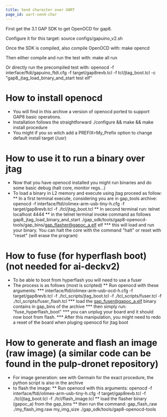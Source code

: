 ```yaml
---
title: Send character over UART
page_id: uart-send-char
---
```



First get the 3.1 GAP SDK to get OpenOCD for gap8.

Configure it for this target:
source configs/gapuino_v2.sh

Once the SDK is compiled, also compile OpenOCD with:
make opencd

Then either compile and run the test with:
make all run

Or directly run the precompiled test with:
openocd -f interface/ftdi/gapuino_ftdi.cfg -f target/gap8revb.tcl -f tcl/jtag_boot.tcl -c "gap8_jtag_load_binary_and_start test elf"



# How to install openocd
* You will find in this archive a version of openocd ported to support GAP8 basic operations.
* Installation follows the straightforward ./configure && make && make install procedure
* You might if you so witch add a PREFIX=My_Prefix option to change default install target (/usr)

# How to use it to run a binary over jtag
* Now that you have openocd installed you might run binaries and do some basic debug (halt core, monitor regs...)
* To load a binary in L2 memory and execute using jtag proceed as follow:
** In a first terminal execute, considering you are in gap_tools archive: 
openocd -f interface/ftdi/olimex-arm-usb-tiny-h.cfg -f target/gap8revb.tcl -f ./tcl/jtag_boot.tcl
** In second terminal run:
telnet localhost 4444
** in the telnet terminal invoke command as follows
gap8_jtag_load_binary_and_start ./gap_sdk/tools/gap8-openocd-tools/gap_bins/gap_flasher@gapoc_a.elf elf
*** this will load and run your binary. You can halt the core with the command "halt" or reset with "reset" (will erase the program)

# How to fuse (for hyperflash boot) (not needed for ai-deckv2)
* To be able to boot from hyperflash you will need to use a fuser
* The process is as follows (most is scripted)
** Run openocd with these arguments:
*** interface/ftdi/olimex-arm-usb-ocd-h.cfg -f target/gap8revb.tcl -f ./tcl_scripts/jtag_boot.tcl -f ./tcl_scripts/fuser.tcl -f ./tcl_scripts/fuser_flash.tcl
*** load the gap_fuser@gapoc_a.elf binary contains in gap_bins of the archive
*** then simply run: "fuse_hyperflash_boot"
*** you can unplug your board and it should now boot from flash.
*** After this manipulation, you might need to redo a reset of the board when pluging openocd for jtag boot

# How to generate and flash an image (raw image) (a similar code can be found in the pulp-dronet repository)
* For image generation: see with Germain for the exact procedure, the python script is also in the archive 
* to flash the image:
** Run openocd with this arguments: 
openocd -f interface/ftdi/olimex-arm-usb-tiny-h.cfg -f target/gap8revb.tcl -f ./tcl/jtag_boot.tcl -f ./tcl/flash_image.tcl
** load the flasher binary (gapoc_a) from the gap_bins
** then run the command: 
gap_flash_raw ./my_flash_img.raw my_img_size ./gap_sdk/tools/gap8-openocd-tools

